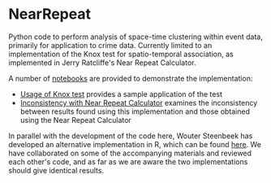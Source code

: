 # NearRepeat

Python code to perform analysis of space-time clustering within event data, primarily for application to crime data. Currently limited to an implementation of the Knox test for spatio-temporal association, as implemented in Jerry Ratcliffe's Near Repeat Calculator.

A number of [notebooks](notebooks) are provided to demonstrate the implementation:

- [Usage of Knox test](notebooks/Usage%20of%20Knox%20test.ipynb) provides a sample application of the test
- [Inconsistency with Near Repeat Calculator](notebooks/Inconsistency%20with%20Near%20Repeat%20Calculator.ipynb) examines the inconsistency between results found using this implementation and those obtained using the Near Repeat Calculator

In parallel with the development of the code here, Wouter Steenbeek has developed an alternative implementation in R, which can be found [here](https://github.com/wsteenbeek/NearRepeat). We have collaborated on some of the accompanying materials and reviewed each other's code, and as far as we are aware the two implementations should give identical results.